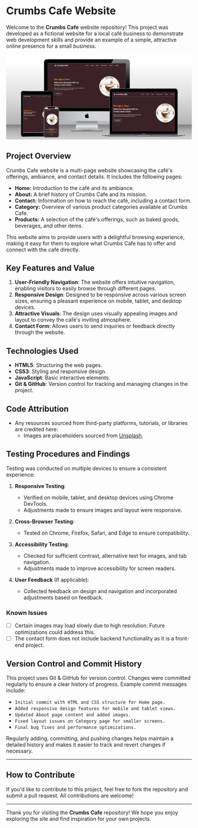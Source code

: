 # Crumbs Cafe Website

Welcome to the **Crumbs Cafe** website repository! This project was developed as a fictional website for a local café business to demonstrate web development skills and provide an example of a simple, attractive online presence for a small business.

![](https://github.com/ilyasonar/crumbscafe/blob/main/mockupscreens.png)

## Project Overview

Crumbs Cafe website is a multi-page website showcasing the café's offerings, ambiance, and contact details. It includes the following pages:

- **Home:** Introduction to the café and its ambiance.
- **About:** A brief history of Crumbs Cafe and its mission.
- **Contact:** Information on how to reach the café, including a contact form.
- **Category:** Overview of various product categories available at Crumbs Cafe.
- **Products:** A selection of the café's offerings, such as baked goods, beverages, and other items.

This website aims to provide users with a delightful browsing experience, making it easy for them to explore what Crumbs Cafe has to offer and connect with the café directly.

## Key Features and Value

1. **User-Friendly Navigation**: The website offers intuitive navigation, enabling visitors to easily browse through different pages.
2. **Responsive Design**: Designed to be responsive across various screen sizes, ensuring a pleasant experience on mobile, tablet, and desktop devices.
3. **Attractive Visuals**: The design uses visually appealing images and layout to convey the café's inviting atmosphere.
4. **Contact Form**: Allows users to send inquiries or feedback directly through the website.

## Technologies Used

- **HTML5**: Structuring the web pages.
- **CSS3**: Styling and responsive design.
- **JavaScript**: Basic interactive elements.
- **Git & GitHub**: Version control for tracking and managing changes in the project.

## Code Attribution

- Any resources sourced from third-party platforms, tutorials, or libraries are credited here:
    - Images are placeholders sourced from [Unsplash](https://unsplash.com/).

## Testing Procedures and Findings

Testing was conducted on multiple devices to ensure a consistent experience:

1. **Responsive Testing**: 
    - Verified on mobile, tablet, and desktop devices using Chrome DevTools.
    - Adjustments made to ensure images and layout were responsive.

2. **Cross-Browser Testing**:
    - Tested on Chrome, Firefox, Safari, and Edge to ensure compatibility.

3. **Accessibility Testing**:
    - Checked for sufficient contrast, alternative text for images, and tab navigation.
    - Adjustments made to improve accessibility for screen readers.

4. **User Feedback** (If applicable):
    - Collected feedback on design and navigation and incorporated adjustments based on feedback.

### Known Issues
- [ ] Certain images may load slowly due to high resolution. Future optimizations could address this.
- [ ] The contact form does not include backend functionality as it is a front-end project.

## Version Control and Commit History

This project uses Git & GitHub for version control. Changes were committed regularly to ensure a clear history of progress. Example commit messages include:

- `Initial commit with HTML and CSS structure for Home page.`
- `Added responsive design features for mobile and tablet views.`
- `Updated About page content and added images.`
- `Fixed layout issues on Category page for smaller screens.`
- `Final bug fixes and performance optimizations.`

Regularly adding, committing, and pushing changes helps maintain a detailed history and makes it easier to track and revert changes if necessary.

---

## How to Contribute

If you'd like to contribute to this project, feel free to fork the repository and submit a pull request. All contributions are welcome!

---

Thank you for visiting the **Crumbs Cafe** repository! We hope you enjoy exploring the site and find inspiration for your own projects.
